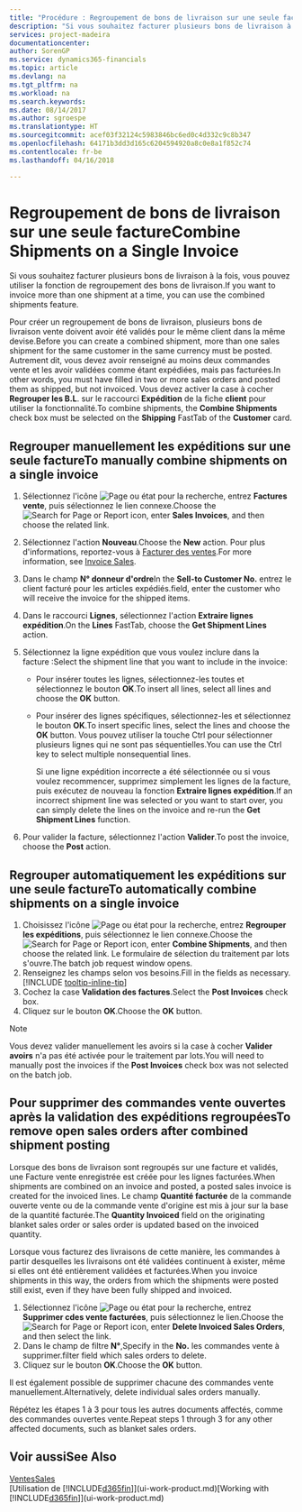 ```yaml
---
title: "Procédure : Regroupement de bons de livraison sur une seule facture | Microsoft Docs"
description: "Si vous souhaitez facturer plusieurs bons de livraison à la fois, vous pouvez utiliser la fonction de regroupement des bons de livraison."
services: project-madeira
documentationcenter: 
author: SorenGP
ms.service: dynamics365-financials
ms.topic: article
ms.devlang: na
ms.tgt_pltfrm: na
ms.workload: na
ms.search.keywords: 
ms.date: 08/14/2017
ms.author: sgroespe
ms.translationtype: HT
ms.sourcegitcommit: acef03f32124c5983846bc6ed0c4d332c9c8b347
ms.openlocfilehash: 64171b3dd3d165c6204594920a8c0e8a1f852c74
ms.contentlocale: fr-be
ms.lasthandoff: 04/16/2018

---
```

# <a name="combine-shipments-on-a-single-invoice"></a><span data-ttu-id="cae8b-103">Regroupement de bons de livraison sur une seule facture</span><span class="sxs-lookup"><span data-stu-id="cae8b-103">Combine Shipments on a Single Invoice</span></span>
<span data-ttu-id="cae8b-104">Si vous souhaitez facturer plusieurs bons de livraison à la fois, vous pouvez utiliser la fonction de regroupement des bons de livraison.</span><span class="sxs-lookup"><span data-stu-id="cae8b-104">If you want to invoice more than one shipment at a time, you can use the combined shipments feature.</span></span>  

 <span data-ttu-id="cae8b-105">Pour créer un regroupement de bons de livraison, plusieurs bons de livraison vente doivent avoir été validés pour le même client dans la même devise.</span><span class="sxs-lookup"><span data-stu-id="cae8b-105">Before you can create a combined shipment, more than one sales shipment for the same customer in the same currency must be posted.</span></span> <span data-ttu-id="cae8b-106">Autrement dit, vous devez avoir renseigné au moins deux commandes vente et les avoir validées comme étant expédiées, mais pas facturées.</span><span class="sxs-lookup"><span data-stu-id="cae8b-106">In other words, you must have filled in two or more sales orders and posted them as shipped, but not invoiced.</span></span> <span data-ttu-id="cae8b-107">Vous devez activer la case à cocher **Regrouper les B.L**. sur le raccourci **Expédition** de la fiche **client** pour utiliser la fonctionnalité.</span><span class="sxs-lookup"><span data-stu-id="cae8b-107">To combine shipments, the **Combine Shipments** check box must be selected on the **Shipping** FastTab of the **Customer** card.</span></span>  

## <a name="to-manually-combine-shipments-on-a-single-invoice"></a><span data-ttu-id="cae8b-108">Regrouper manuellement les expéditions sur une seule facture</span><span class="sxs-lookup"><span data-stu-id="cae8b-108">To manually combine shipments on a single invoice</span></span>  
1. <span data-ttu-id="cae8b-109">Sélectionnez l'icône ![Page ou état pour la recherche](media/ui-search/search_small.png "Page ou état pour la recherche"), entrez **Factures vente**, puis sélectionnez le lien connexe.</span><span class="sxs-lookup"><span data-stu-id="cae8b-109">Choose the ![Search for Page or Report](media/ui-search/search_small.png "Search for Page or Report icon") icon, enter **Sales Invoices**, and then choose the related link.</span></span>  
2. <span data-ttu-id="cae8b-110">Sélectionnez l'action **Nouveau**.</span><span class="sxs-lookup"><span data-stu-id="cae8b-110">Choose the **New** action.</span></span> <span data-ttu-id="cae8b-111">Pour plus d'informations, reportez-vous à [Facturer des ventes](sales-how-invoice-sales.md).</span><span class="sxs-lookup"><span data-stu-id="cae8b-111">For more information, see [Invoice Sales](sales-how-invoice-sales.md).</span></span>
3. <span data-ttu-id="cae8b-112">Dans le champ **N° donneur d'ordre**</span><span class="sxs-lookup"><span data-stu-id="cae8b-112">In the **Sell-to Customer No.**</span></span> <span data-ttu-id="cae8b-113">entrez le client facturé pour les articles expédiés.</span><span class="sxs-lookup"><span data-stu-id="cae8b-113">field, enter the customer who will receive the invoice for the shipped items.</span></span>  
4. <span data-ttu-id="cae8b-114">Dans le raccourci **Lignes**, sélectionnez l'action **Extraire lignes expédition**.</span><span class="sxs-lookup"><span data-stu-id="cae8b-114">On the **Lines** FastTab, choose the **Get Shipment Lines** action.</span></span>  
5. <span data-ttu-id="cae8b-115">Sélectionnez la ligne expédition que vous voulez inclure dans la facture :</span><span class="sxs-lookup"><span data-stu-id="cae8b-115">Select the shipment line that you want to include in the invoice:</span></span>  

   - <span data-ttu-id="cae8b-116">Pour insérer toutes les lignes, sélectionnez-les toutes et sélectionnez le bouton **OK**.</span><span class="sxs-lookup"><span data-stu-id="cae8b-116">To insert all lines, select all lines and choose the **OK** button.</span></span>  
   - <span data-ttu-id="cae8b-117">Pour insérer des lignes spécifiques, sélectionnez-les et sélectionnez le bouton **OK**.</span><span class="sxs-lookup"><span data-stu-id="cae8b-117">To insert specific lines, select the lines and choose the **OK** button.</span></span> <span data-ttu-id="cae8b-118">Vous pouvez utiliser la touche Ctrl pour sélectionner plusieurs lignes qui ne sont pas séquentielles.</span><span class="sxs-lookup"><span data-stu-id="cae8b-118">You can use the Ctrl key to select multiple nonsequential lines.</span></span>  

     <span data-ttu-id="cae8b-119">Si une ligne expédition incorrecte a été sélectionnée ou si vous voulez recommencer, supprimez simplement les lignes de la facture, puis exécutez de nouveau la fonction **Extraire lignes expédition**.</span><span class="sxs-lookup"><span data-stu-id="cae8b-119">If an incorrect shipment line was selected or you want to start over, you can simply delete the lines on the invoice and re-run the **Get Shipment Lines** function.</span></span>  
6. <span data-ttu-id="cae8b-120">Pour valider la facture, sélectionnez l'action **Valider**.</span><span class="sxs-lookup"><span data-stu-id="cae8b-120">To post the invoice, choose the **Post** action.</span></span>  

## <a name="to-automatically-combine-shipments-on-a-single-invoice"></a><span data-ttu-id="cae8b-121">Regrouper automatiquement les expéditions sur une seule facture</span><span class="sxs-lookup"><span data-stu-id="cae8b-121">To automatically combine shipments on a single invoice</span></span>  
1. <span data-ttu-id="cae8b-122">Choisissez l'icône ![Page ou état pour la recherche](media/ui-search/search_small.png "Page ou état pour la recherche"), entrez **Regrouper les expéditions**, puis sélectionnez le lien connexe.</span><span class="sxs-lookup"><span data-stu-id="cae8b-122">Choose the ![Search for Page or Report](media/ui-search/search_small.png "Search for Page or Report icon") icon, enter **Combine Shipments**, and then choose the related link.</span></span> <span data-ttu-id="cae8b-123">Le formulaire de sélection du traitement par lots s'ouvre.</span><span class="sxs-lookup"><span data-stu-id="cae8b-123">The batch job request window opens.</span></span>  
2. <span data-ttu-id="cae8b-124">Renseignez les champs selon vos besoins.</span><span class="sxs-lookup"><span data-stu-id="cae8b-124">Fill in the fields as necessary.</span></span> [!INCLUDE [tooltip-inline-tip](includes/tooltip-inline-tip_md.md)]
3. <span data-ttu-id="cae8b-125">Cochez la case **Validation des factures**.</span><span class="sxs-lookup"><span data-stu-id="cae8b-125">Select the **Post Invoices** check box.</span></span>  
4. <span data-ttu-id="cae8b-126">Cliquez sur le bouton **OK**.</span><span class="sxs-lookup"><span data-stu-id="cae8b-126">Choose the **OK** button.</span></span>  

> [!NOTE]  
>  <span data-ttu-id="cae8b-127">Vous devez valider manuellement les avoirs si la case à cocher **Valider avoirs** n'a pas été activée pour le traitement par lots.</span><span class="sxs-lookup"><span data-stu-id="cae8b-127">You will need to manually post the invoices if the **Post Invoices** check box was not selected on the batch job.</span></span>  

## <a name="to-remove-open-sales-orders-after-combined-shipment-posting"></a><span data-ttu-id="cae8b-128">Pour supprimer des commandes vente ouvertes après la validation des expéditions regroupées</span><span class="sxs-lookup"><span data-stu-id="cae8b-128">To remove open sales orders after combined shipment posting</span></span> 
<span data-ttu-id="cae8b-129">Lorsque des bons de livraison sont regroupés sur une facture et validés, une Facture vente enregistrée est créée pour les lignes facturées.</span><span class="sxs-lookup"><span data-stu-id="cae8b-129">When shipments are combined on an invoice and posted, a posted sales invoice is created for the invoiced lines.</span></span> <span data-ttu-id="cae8b-130">Le champ **Quantité facturée** de la commande ouverte vente ou de la commande vente d'origine est mis à jour sur la base de la quantité facturée.</span><span class="sxs-lookup"><span data-stu-id="cae8b-130">The **Quantity Invoiced** field on the originating blanket sales order or sales order is updated based on the invoiced quantity.</span></span>  

<span data-ttu-id="cae8b-131">Lorsque vous facturez des livraisons de cette manière, les commandes à partir desquelles les livraisons ont été validées continuent à exister, même si elles ont été entièrement validées et facturées.</span><span class="sxs-lookup"><span data-stu-id="cae8b-131">When you invoice shipments in this way, the orders from which the shipments were posted still exist, even if they have been fully shipped and invoiced.</span></span>   

1. <span data-ttu-id="cae8b-132">Sélectionnez l'icône ![Page ou état pour la recherche](media/ui-search/search_small.png "Page ou état pour la recherche"), entrez **Supprimer cdes vente facturées**, puis sélectionnez le lien.</span><span class="sxs-lookup"><span data-stu-id="cae8b-132">Choose the ![Search for Page or Report](media/ui-search/search_small.png "Search for Page or Report icon") icon, enter **Delete Invoiced Sales Orders**, and then select the link.</span></span>  
2. <span data-ttu-id="cae8b-133">Dans le champ de filtre **N°**,</span><span class="sxs-lookup"><span data-stu-id="cae8b-133">Specify in the **No.**</span></span> <span data-ttu-id="cae8b-134">les commandes vente à supprimer.</span><span class="sxs-lookup"><span data-stu-id="cae8b-134">filter field which sales orders to delete.</span></span>  
3. <span data-ttu-id="cae8b-135">Cliquez sur le bouton **OK**.</span><span class="sxs-lookup"><span data-stu-id="cae8b-135">Choose the **OK** button.</span></span>  

<span data-ttu-id="cae8b-136">Il est également possible de supprimer chacune des commandes vente manuellement.</span><span class="sxs-lookup"><span data-stu-id="cae8b-136">Alternatively, delete individual sales orders manually.</span></span>  

<span data-ttu-id="cae8b-137">Répétez les étapes 1 à 3 pour tous les autres documents affectés, comme des commandes ouvertes vente.</span><span class="sxs-lookup"><span data-stu-id="cae8b-137">Repeat steps 1 through 3 for any other affected documents, such as blanket sales orders.</span></span>

## <a name="see-also"></a><span data-ttu-id="cae8b-138">Voir aussi</span><span class="sxs-lookup"><span data-stu-id="cae8b-138">See Also</span></span>  
[<span data-ttu-id="cae8b-139">Ventes</span><span class="sxs-lookup"><span data-stu-id="cae8b-139">Sales</span></span>](sales-manage-sales.md)  
<span data-ttu-id="cae8b-140">[Utilisation de [!INCLUDE[d365fin](includes/d365fin_md.md)]](ui-work-product.md)</span><span class="sxs-lookup"><span data-stu-id="cae8b-140">[Working with [!INCLUDE[d365fin](includes/d365fin_md.md)]](ui-work-product.md)</span></span>

